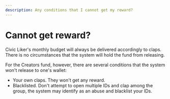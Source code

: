 ```yaml
---
description: Any conditions that I cannot get my reward?
---
```


# Cannot get reward?

Civic Liker's monthly budget will always be delivered accordingly to claps.  There is no circumstances that the system will hold the fund from releasing.

For the Creators fund, however, there are several conditions that the system won't release to one's wallet:

* Your own claps.  They won't get any reward. 
* Blacklisted.  Don't attempt to open multiple IDs and clap among the group, the system may identify as an abuse and blacklist your IDs.



